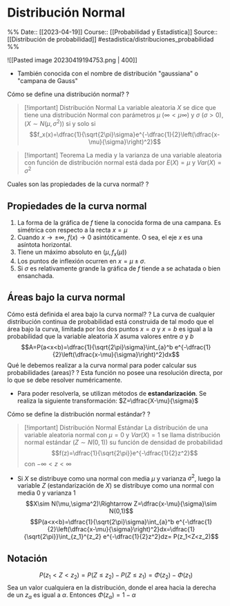 # Distribución Normal

%%
Date:: [[2023-04-19]]
Course:: [[Probabilidad y Estadística]]
Source:: [[Distribución de probabilidad]]
#estadistica/distribuciones_probabilidad 
%%

![[Pasted image 20230419194753.png | 400]]
- También conocida con el nombre de distribución "gaussiana" o "campana de Gauss"

Cómo se define una distribución normal?
?
>[!important] Distribución Normal
>La variable aleatoria $X$ se dice que tiene una distribución Normal con parámetros $\mu$ $(\infty<\mu\infty)$ y $\sigma$ $(\sigma >0)$, $(X\sim N(\mu,\sigma^2))$ si y solo si $$f_x(x)=\dfrac{1}{\sqrt{2\pi}\sigma}e^{-\dfrac{1}{2}\left(\dfrac{x-\mu}{\sigma}\right)^2}$$

>[!important] Teorema
>La media y la varianza de una variable aleatoria con función de distribución normal está dada por $E(X)=\mu$ y $Var(X)=\sigma^2$

Cuales son las propiedades de la curva normal?
?
## Propiedades de la curva normal
1. La forma de la gráfica de $f$ tiene la conocida forma de una campana. Es simétrica con respecto a la recta $x=\mu$ 
2. Cuando $x\rightarrow \pm \infty$, $f(x)\rightarrow 0$ asintóticamente. O sea, el eje $x$ es una asíntota horizontal.
3. Tiene un máximo absoluto en $(\mu,f_x(\mu))$
4. Los puntos de inflexión ocurren en $x=\mu\pm\sigma$. 
5. Si $\sigma$ es relativamente grande la gráfica de $f$ tiende a se achatada o bien ensanchada.


## Áreas bajo la curva normal

Cómo está definida el area bajo la curva normal? 
?
La curva de cualquier distribución continua de probabilidad está construida de tal modo que el área bajo la curva, limitada por los dos puntos $x=a$ y $x=b$ es igual a la probabilidad que la variable aleatoria $X$ asuma valores entre $a$ y $b$
$$A=P(a<x<b)=\dfrac{1}{\sqrt{2\pi}\sigma}\int_{a}^b e^{-\dfrac{1}{2}\left(\dfrac{x-\mu}{\sigma}\right)^2}dx$$
Qué le debemos realizar a la curva normal para poder calcular sus probabilidades (areas)?
?
Esta función no posee una resolución directa, por lo que se debe resolver numéricamente.
- Para poder resolverla, se utilizan métodos de **estandarización**. Se realiza la siguiente transformación: $Z=\dfrac{X-\mu}{\sigma}$

Cómo se define la distribución normal estándar?
?
>[!important] Distribución Normal Estándar
>La distribución de una variable aleatoria normal con $\mu=0$ y $Var(X)=1$ se llama distribución normal estándar $(Z\sim N(0,1))$ su función de densidad de probabilidad $$f(z)=\dfrac{1}{\sqrt{2\pi}}e^{-\dfrac{1}{2}z^2}$$
>con $-\infty<z<\infty$
- Si $X$ se distribuye como una normal con media $\mu$ y varianza $\sigma^2$, luego la variable $Z$ (estandarización de $X$) se distribuye como una normal con media 0 y varianza 1
$$X\sim N(\mu,\sigma^2)\Rightarrow Z=\dfrac{x-\mu}{\sigma}\sim N(0,1)$$
$$P(a<x<b)=\dfrac{1}{\sqrt{2\pi}\sigma}\int_{a}^b e^{-\dfrac{1}{2}\left(\dfrac{x-\mu}{\sigma}\right)^2}dx=\dfrac{1}{\sqrt{2\pi}}\int_{z_1}^{z_2} e^{-\dfrac{1}{2}z^2}dz= P(z_1<Z<z_2)$$


## Notación

$$P(z_1<Z<z_2)=P(Z\leq z_2)- P(Z\leq z_1) = \Phi(z_2)-\Phi(z_1)$$
Sea un valor cualquiera en la distribución, donde el area hacia la derecha de un $z_\alpha$ es igual a $\alpha$. Entonces $\Phi(z_\alpha)=1-\alpha$
